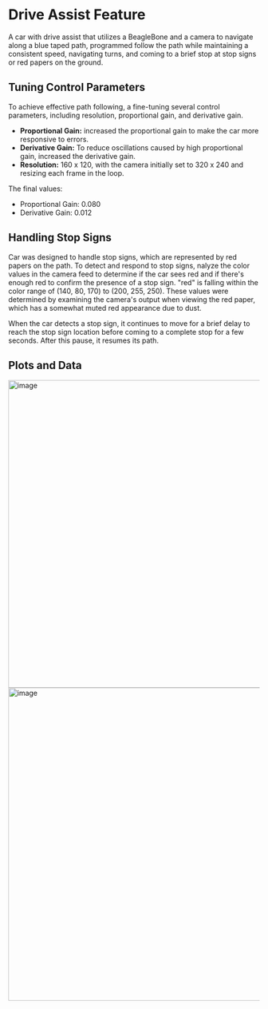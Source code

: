 # Drive Assist Feature

A car with drive assist that utilizes a BeagleBone and a camera to navigate along a blue taped path, programmed follow the path while maintaining a consistent speed, navigating 
turns, and coming to a brief stop at stop signs or red papers on the ground.

## Tuning Control Parameters

To achieve effective path following, a fine-tuning several control parameters, including resolution, proportional gain, and derivative gain.

- **Proportional Gain:** increased the proportional gain to make the car more responsive to errors.
- **Derivative Gain:** To reduce oscillations caused by high proportional gain, increased the derivative gain.
- **Resolution:** 160 x 120, with the camera initially set to 320 x 240 and resizing each frame in the loop.

The final values:
- Proportional Gain: 0.080
- Derivative Gain: 0.012

## Handling Stop Signs

Car was designed to handle stop signs, which are represented by red papers on the path. To detect and respond to stop signs, 
nalyze the color values in the camera feed to determine if the car sees red and if there's enough red to confirm the presence of a 
stop sign. "red" is falling within the color range of (140, 80, 170) to (200, 255, 250). These values were determined by 
examining the camera's output when viewing the red paper, which has a somewhat muted red appearance due to dust.

When the car detects a stop sign, it continues to move for a brief delay to reach the stop sign location before coming to a 
complete stop for a few seconds. After this pause, it resumes its path.

## Plots and Data

<img width="616" alt="image" src="https://github.com/marcolagos/self-driving-car/assets/84419908/057beecc-0877-43a2-a91c-d6c71ea5066f">
<img width="627" alt="image" src="https://github.com/marcolagos/self-driving-car/assets/84419908/66addd1b-61a1-4688-ad7d-9fc4b53e5676">

